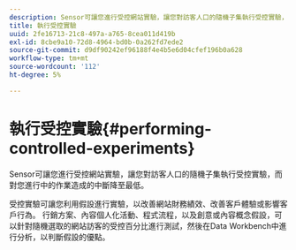 ```yaml
---
description: Sensor可讓您進行受控網站實驗，讓您對訪客人口的隨機子集執行受控實驗，而對您進行中的作業造成的中斷降至最低。
title: 執行受控實驗
uuid: 2fe16713-21c8-497a-a765-8cea011d419b
exl-id: 8cbe9a10-72d8-4964-bd0b-0a262fd7ede2
source-git-commit: d9df90242ef96188f4e4b5e6d04cfef196b0a628
workflow-type: tm+mt
source-wordcount: '112'
ht-degree: 5%

---
```


# 執行受控實驗{#performing-controlled-experiments}

Sensor可讓您進行受控網站實驗，讓您對訪客人口的隨機子集執行受控實驗，而對您進行中的作業造成的中斷降至最低。

受控實驗可讓您利用假設進行實驗，以改善網站財務績效、改善客戶體驗或影響客戶行為。 行銷方案、內容個人化活動、程式流程，以及創意或內容概念假設，可以針對隨機選取的網站訪客的受控百分比進行測試，然後在Data Workbench中進行分析，以判斷假設的優點。
